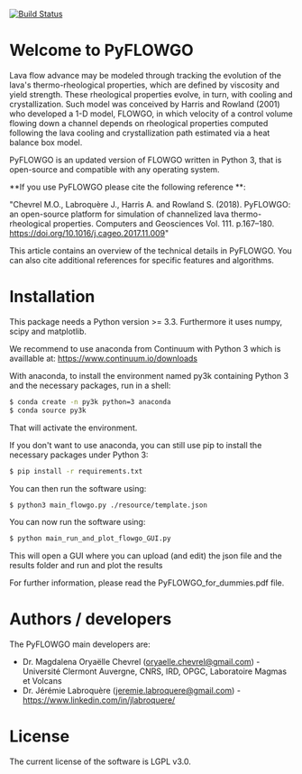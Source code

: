 [![Build Status](https://travis-ci.org/pyflowgo/pyflowgo.svg?branch=master)](https://travis-ci.org/pyflowgo/pyflowgo)

# Welcome to PyFLOWGO

Lava flow advance may be modeled through tracking the evolution of the lava's thermo-rheological properties, which are defined by viscosity and yield strength. These rheological properties evolve, in turn, with cooling and crystallization. Such model was conceived by Harris and Rowland (2001) who developed a 1-D model, FLOWGO, in which velocity of a control volume flowing down a channel depends on rheological properties computed following the lava cooling and crystallization path estimated via a heat balance box model. 

PyFLOWGO is an updated version of FLOWGO written in Python 3, that is open-source and compatible with any operating system.

**If you use PyFLOWGO please cite the following reference **:

"Chevrel M.O., Labroquère J., Harris A. and Rowland S. (2018). PyFLOWGO: an open-source platform for simulation of channelized lava thermo-rheological properties. Computers and Geosciences Vol. 111. p.167–180. https://doi.org/10.1016/j.cageo.2017.11.009"

This article contains an overview of the technical details in PyFLOWGO. You can also cite additional references for specific features and algorithms.

# Installation
This package needs a Python version >= 3.3.
Furthermore it uses numpy, scipy and matplotlib.

We recommend to use anaconda from Continuum with Python 3 which is availlable at: https://www.continuum.io/downloads

With anaconda, to install the environment named py3k containing Python 3 and the necessary packages, run in a shell:
```sh
$ conda create -n py3k python=3 anaconda
$ conda source py3k
```
That will activate the environment.

If you don't want to use anaconda, you can still use pip to install the necessary packages under Python 3:
```sh
$ pip install -r requirements.txt
```
You can then run the software using:
```sh
$ python3 main_flowgo.py ./resource/template.json
```

You can now run the software using:
```sh
$ python main_run_and_plot_flowgo_GUI.py   
```
This will open a GUI where you can upload (and edit) the json file and the results folder and run and plot the results

For further information, please read the PyFLOWGO_for_dummies.pdf file.

# Authors / developers

The PyFLOWGO main developers are:
   - Dr. Magdalena Oryaëlle Chevrel (oryaelle.chevrel@gmail.com) - Université Clermont Auvergne, CNRS, IRD, OPGC, Laboratoire Magmas et Volcans
   - Dr. Jérémie Labroquère (jeremie.labroquere@gmail.com) - https://www.linkedin.com/in/jlabroquere/

# License
The current license of the software is LGPL v3.0.
